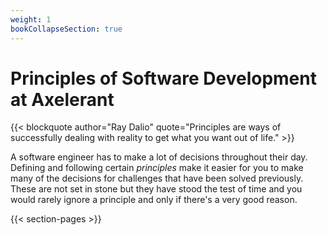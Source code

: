 ```yaml
---
weight: 1
bookCollapseSection: true
---
```


# Principles of Software Development at Axelerant

{{< blockquote author="Ray Dalio" quote="Principles are ways of successfully dealing with reality to get what you want out of life." >}}

A software engineer has to make a lot of decisions throughout their day. Defining and following certain _principles_ make it easier for you to make many of the decisions for challenges that have been solved previously. These are not set in stone but they have stood the test of time and you would rarely ignore a principle and only if there's a very good reason.

{{< section-pages >}}
